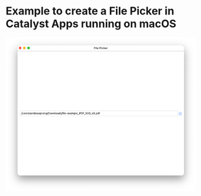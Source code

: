 #  Example to create a File Picker in Catalyst Apps running on macOS

![Example](docs/example.png)

